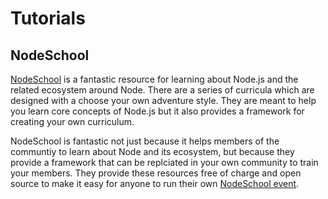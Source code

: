 # Tutorials

## NodeSchool

[NodeSchool](http://nodeschool.io) is a fantastic resource for learning about
Node.js and the related ecosystem around Node. There are a series of curricula
which are designed with a choose your own adventure style. They are meant to
help you learn core concepts of Node.js but it also provides a framework for
creating your own curriculum.

NodeSchool is fantastic not just because it helps members of the communtiy to
learn about Node and its ecosystem, but because they provide a framework that
can be replciated in your own community to train your members. They provide
these resources free of charge and open source to make it easy for anyone to
run their own [NodeSchool event](http://nodeschool.io/host.html).